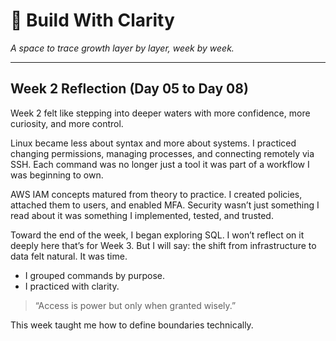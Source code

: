 # 🌿 Build With Clarity  
*A space to trace growth layer by layer, week by week.*

---
## Week 2 Reflection (Day 05 to Day 08)

Week 2 felt like stepping into deeper waters with more confidence, more curiosity, and more control.

Linux became less about syntax and more about systems. I practiced changing permissions, managing processes, and connecting remotely via SSH. Each command was no longer just a tool it was part of a workflow I was beginning to own.

AWS IAM concepts matured from theory to practice. I created policies, attached them to users, and enabled MFA. Security wasn’t just something I read about it was something I implemented, tested, and trusted.

Toward the end of the week, I began exploring SQL. I won’t reflect on it deeply here that’s for Week 3. But I will say: the shift from infrastructure to data felt natural. It was time.

- I grouped commands by purpose.  
- I practiced with clarity.

> “Access is power but only when granted wisely.”

This week taught me how to define boundaries technically.
